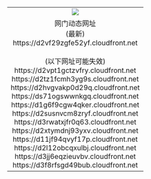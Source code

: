 ﻿<table>
  <tr></tr>
  <tr><td colspan=2 align=center><img src="https://d2vf29zgfe52yf.cloudfront.net/Up/oGate.jpg" /></td></tr>
  <tr><td colspan=2 align=center>网门动态网址<br/>(最新)
<br>https://d2vf29zgfe52yf.cloudfront.net
<br/><br/>(以下网址可能失效)
<br>https://d2vpt1gctzvfry.cloudfront.net
<br>https://d2tz1fcmh3yg9s.cloudfront.net
<br>https://d2hvgvakp0d29q.cloudfront.net
<br>https://ds71ogswwnkgq.cloudfront.net
<br>https://d1g6f9cgw4qker.cloudfront.net
<br>https://d2susnvcm8zryf.cloudfront.net
<br>https://d3rwatxjfr0q63.cloudfront.net
<br>https://d2xtymdnj93yxv.cloudfront.net
<br>https://d11jf94qvyf17p.cloudfront.net
<br>https://d2l12obcqxulbj.cloudfront.net
<br>https://d3jj6eqzieuvbv.cloudfront.net
<br>https://d3f8rfsgd49bub.cloudfront.net
    </td>
  </tr>
</table>
